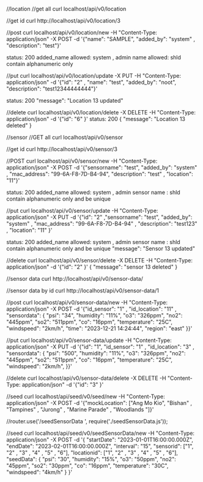 //location
//get all
curl localhost/api/v0/location

//get id
curl http://localhost/api/v0/location/3

//post
curl localhost/api/v0/location/new -H "Content-Type: application/json" -X POST -d '{"name": "SAMPLE", "added_by": "system" , "description": "test"}'

status: 200 
added_name allowed: system , admin
name allowed: shld contain alphanumeric only

//put
curl localhost/api/v0/location/update -X PUT -H "Content-Type: application/json" -d '{"id": "2" , "name": "test", "added_by": "noot", "description": "test12344444444"}'

  status: 200 
  "message": "Location 13 updated"

//delete
curl localhost/api/v0/location/delete -X DELETE -H "Content-Type: application/json" -d '{"id": "6" }'
status: 200
{
  "message": "Location 13 deleted"
}

//sensor
//GET all
curl localhost/api/v0/sensor

//get id
curl http://localhost/api/v0/sensor/3

//POST
curl localhost/api/v0/sensor/new -H "Content-Type: application/json" -X POST -d '{"sensorname": "test", "added_by": "system" , "mac_address": "99-6A-F8-7D-B4-94", "description": "test" , "location": "11"}'

status: 200 
added_name allowed: system , admin
sensor name : shld contain alphanumeric only and be unique

//put
curl localhost/api/v0/sensor/update -H "Content-Type: application/json" -X PUT -d '{"id": "2" ,"sensorname": "test", "added_by": "system" , "mac_address": "99-6A-F8-7D-B4-94" , "description": "test123" , "location": "11" }'

status: 200 
added_name allowed: system , admin
sensor name : shld contain alphanumeric only and be unique
"message": "Sensor 13 updated"

//delete
curl localhost/api/v0/sensor/delete -X DELETE -H "Content-Type: application/json" -d '{"id": "2" }'
{
  "message": "sensor 13 deleted"
}


//sensor data
curl http://localhost/api/v0/sensor-data/

//sensor data by id 
curl http://localhost/api/v0/sensor-data/1


//post 
curl localhost/api/v0/sensor-data/new -H "Content-Type: application/json" -X POST -d '{"id_sensor": "1" , "id_location": "11" , "sensordata": { 
  "psi": "34",
  "humidity": "11%",
  "o3": "326ppm",
  "no2": "445ppm",
  "so2": "511ppm",
  "co": "16ppm",
  "temperature": "25C",
  "windspeed": "2km/h",
  "time": "2023-12-21 14:24:44",
  "region": "east"
}}'

//put 
curl localhost/api/v0/sensor-data/update -H "Content-Type: application/json" -X PUT -d '{"id": "1", "id_sensor": "1" , "id_location": "3" , "sensordata": { 
  "psi": "500",
  "humidity": "11%",
  "o3": "326ppm",
  "no2": "445ppm",
  "so2": "511ppm",
  "co": "16ppm",
  "temperature": "25C",
  "windspeed": "2km/h",
}}'

//delete 
curl localhost/api/v0/sensor-data/delete -X DELETE -H "Content-Type: application/json" -d '{"id": "3" }'

//seed 
curl localhost/api/seed/v0/seed/new -H "Content-Type: application/json" -X POST -d '{"mockLocation": ["Ang Mo Kio", "Bishan" , "Tampines" , "Jurong" , "Marine Parade" , "Woodlands "]}'

//router.use('/seedSensorData ', require('./seedSensorData.js'));

//seed
curl localhost/api/seed/v0/seedSensorData/new -H "Content-Type: application/json" -X POST -d '{
  "startDate": "2023-01-01T16:00:00.000Z",
  "endDate": "2023-02-01T16:00:00.000Z",
  "interval": "15",
  "sensorid": ["1", "2" , "3" , "4" , "5" , "6"],
  "locationid": ["1", "2" , "3" , "4" , "5" , "6"],
  "seedData": {
    "psi": "30",
    "humidity": "15%",
    "o3": "50ppm",
    "no2": "45ppm",
    "so2": "30ppm",
    "co": "16ppm",
    "temperature": "30C",
    "windspeed": "4km/h"
  }
}'
